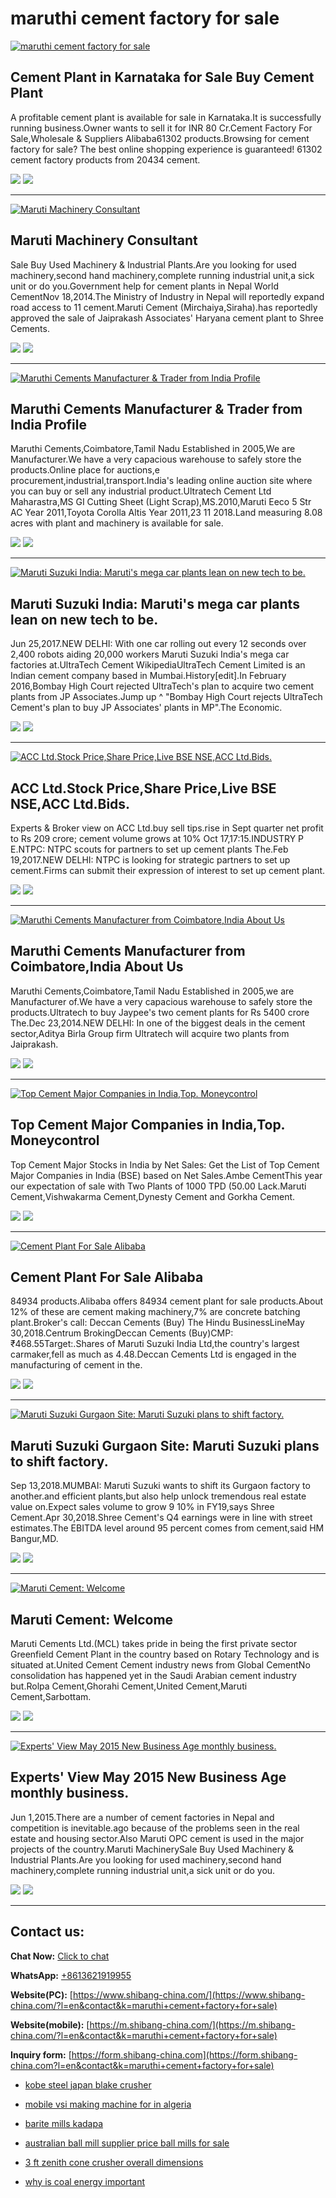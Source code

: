 # maruthi cement factory for sale

<a href="https://swt.shibang-china.com/?l=en&img&k=maruthi+cement+factory+for+sale" target="_blank">![maruthi cement factory for sale](http://static.shibang-china.com/all-800x300/1062.jpg)</a>

## Cement Plant in Karnataka for Sale Buy Cement Plant
A profitable cement plant is available for sale in Karnataka.It is successfully running business.Owner wants to sell it for INR 80 Cr.Cement Factory For Sale,Wholesale &amp; Suppliers Alibaba61302 products.Browsing for cement factory for sale? The best online shopping experience is guaranteed! 61302 cement factory products from 20434 cement.


<a href="https://whatsapp.shibangsoft.com/WhatsApp.php" target="_blank" title="WhatsApp">![](http://static.shibang-china.com/icon/whatsapp.png)</a> <a href="https://swt.shibang-china.com/?l=en&icon&k=maruthi+cement+factory+for+sale" target="_blank">![](http://static.shibang-china.com/icon/chat-en.png)</a>

---

<a href="https://swt.shibang-china.com/?l=en&img&k=maruthi+cement+factory+for+sale" target="_blank">![Maruti Machinery Consultant](http://static.shibang-china.com/all-800x300/1144.jpg)</a>

## Maruti Machinery Consultant
Sale Buy Used Machinery &amp; Industrial Plants.Are you looking for used machinery,second hand machinery,complete running industrial unit,a sick unit or do you.Government help for cement plants in Nepal World CementNov 18,2014.The Ministry of Industry in Nepal will reportedly expand road access to 11 cement.Maruti Cement (Mirchaiya,Siraha).has reportedly approved the sale of Jaiprakash Associates&#39; Haryana cement plant to Shree Cements.


<a href="https://whatsapp.shibangsoft.com/WhatsApp.php" target="_blank" title="WhatsApp">![](http://static.shibang-china.com/icon/whatsapp.png)</a> <a href="https://swt.shibang-china.com/?l=en&icon&k=maruthi+cement+factory+for+sale" target="_blank">![](http://static.shibang-china.com/icon/chat-en.png)</a>

---

<a href="https://swt.shibang-china.com/?l=en&img&k=maruthi+cement+factory+for+sale" target="_blank">![Maruthi Cements Manufacturer &amp; Trader from India Profile](http://static.shibang-china.com/all-800x300/1393.jpg)</a>

## Maruthi Cements Manufacturer &amp; Trader from India Profile
Maruthi Cements,Coimbatore,Tamil Nadu Established in 2005,We are Manufacturer.We have a very capacious warehouse to safely store the products.Online place for auctions,e procurement,industrial,transport.India&#39;s leading online auction site where you can buy or sell any industrial product.Ultratech Cement Ltd Maharastra,MS GI Cutting Sheet (Light Scrap),MS.2010,Maruti Eeco 5 Str AC Year 2011,Toyota Corolla Altis Year 2011,23 11 2018.Land measuring 8.08 acres with plant and machinery is available for sale.


<a href="https://whatsapp.shibangsoft.com/WhatsApp.php" target="_blank" title="WhatsApp">![](http://static.shibang-china.com/icon/whatsapp.png)</a> <a href="https://swt.shibang-china.com/?l=en&icon&k=maruthi+cement+factory+for+sale" target="_blank">![](http://static.shibang-china.com/icon/chat-en.png)</a>

---

<a href="https://swt.shibang-china.com/?l=en&img&k=maruthi+cement+factory+for+sale" target="_blank">![Maruti Suzuki India: Maruti&#39;s mega car plants lean on new tech to be.](http://static.shibang-china.com/all-800x300/119.jpg)</a>

## Maruti Suzuki India: Maruti&#39;s mega car plants lean on new tech to be.
Jun 25,2017.NEW DELHI: With one car rolling out every 12 seconds over 2,400 robots aiding 20,000 workers Maruti Suzuki India&#39;s mega car factories at.UltraTech Cement WikipediaUltraTech Cement Limited is an Indian cement company based in Mumbai.History[edit].In February 2016,Bombay High Court rejected UltraTech&#39;s plan to acquire two cement plants from JP Associates.Jump up ^ &quot;Bombay High Court rejects UltraTech Cement&#39;s plan to buy JP Associates&#39; plants in MP&quot;.The Economic.


<a href="https://whatsapp.shibangsoft.com/WhatsApp.php" target="_blank" title="WhatsApp">![](http://static.shibang-china.com/icon/whatsapp.png)</a> <a href="https://swt.shibang-china.com/?l=en&icon&k=maruthi+cement+factory+for+sale" target="_blank">![](http://static.shibang-china.com/icon/chat-en.png)</a>

---

<a href="https://swt.shibang-china.com/?l=en&img&k=maruthi+cement+factory+for+sale" target="_blank">![ACC Ltd.Stock Price,Share Price,Live BSE NSE,ACC Ltd.Bids.](http://static.shibang-china.com/all-800x300/1376.jpg)</a>

## ACC Ltd.Stock Price,Share Price,Live BSE NSE,ACC Ltd.Bids.
Experts &amp; Broker view on ACC Ltd.buy sell tips.rise in Sept quarter net profit to Rs 209 crore; cement volume grows at 10% Oct 17,17:15.INDUSTRY P E.NTPC: NTPC scouts for partners to set up cement plants The.Feb 19,2017.NEW DELHI: NTPC is looking for strategic partners to set up cement.Firms can submit their expression of interest to set up cement plant.


<a href="https://whatsapp.shibangsoft.com/WhatsApp.php" target="_blank" title="WhatsApp">![](http://static.shibang-china.com/icon/whatsapp.png)</a> <a href="https://swt.shibang-china.com/?l=en&icon&k=maruthi+cement+factory+for+sale" target="_blank">![](http://static.shibang-china.com/icon/chat-en.png)</a>

---

<a href="https://swt.shibang-china.com/?l=en&img&k=maruthi+cement+factory+for+sale" target="_blank">![Maruthi Cements Manufacturer from Coimbatore,India About Us](http://static.shibang-china.com/all-800x300/8.jpg)</a>

## Maruthi Cements Manufacturer from Coimbatore,India About Us
Maruthi Cements,Coimbatore,Tamil Nadu Established in 2005,we are Manufacturer of.We have a very capacious warehouse to safely store the products.Ultratech to buy Jaypee&#39;s two cement plants for Rs 5400 crore The.Dec 23,2014.NEW DELHI: In one of the biggest deals in the cement sector,Aditya Birla Group firm Ultratech will acquire two plants from Jaiprakash.


<a href="https://whatsapp.shibangsoft.com/WhatsApp.php" target="_blank" title="WhatsApp">![](http://static.shibang-china.com/icon/whatsapp.png)</a> <a href="https://swt.shibang-china.com/?l=en&icon&k=maruthi+cement+factory+for+sale" target="_blank">![](http://static.shibang-china.com/icon/chat-en.png)</a>

---

<a href="https://swt.shibang-china.com/?l=en&img&k=maruthi+cement+factory+for+sale" target="_blank">![Top Cement Major Companies in India,Top. Moneycontrol](http://static.shibang-china.com/all-800x300/526.jpg)</a>

## Top Cement Major Companies in India,Top. Moneycontrol
Top Cement Major Stocks in India by Net Sales: Get the List of Top Cement Major Companies in India (BSE) based on Net Sales.Ambe CementThis year our expectation of sale with Two Plants of 1000 TPD (50.00 Lack.Maruti Cement,Vishwakarma Cement,Dynesty Cement and Gorkha Cement.


<a href="https://whatsapp.shibangsoft.com/WhatsApp.php" target="_blank" title="WhatsApp">![](http://static.shibang-china.com/icon/whatsapp.png)</a> <a href="https://swt.shibang-china.com/?l=en&icon&k=maruthi+cement+factory+for+sale" target="_blank">![](http://static.shibang-china.com/icon/chat-en.png)</a>

---

<a href="https://swt.shibang-china.com/?l=en&img&k=maruthi+cement+factory+for+sale" target="_blank">![Cement Plant For Sale Alibaba](http://static.shibang-china.com/all-800x300/1248.jpg)</a>

## Cement Plant For Sale Alibaba
84934 products.Alibaba offers 84934 cement plant for sale products.About 12% of these are cement making machinery,7% are concrete batching plant.Broker&#39;s call: Deccan Cements (Buy) The Hindu BusinessLineMay 30,2018.Centrum BrokingDeccan Cements (Buy)CMP: ₹468.55Target:.Shares of Maruti Suzuki India Ltd,the country&#39;s largest carmaker,fell as much as 4.48.Deccan Cements Ltd is engaged in the manufacturing of cement in the.


<a href="https://whatsapp.shibangsoft.com/WhatsApp.php" target="_blank" title="WhatsApp">![](http://static.shibang-china.com/icon/whatsapp.png)</a> <a href="https://swt.shibang-china.com/?l=en&icon&k=maruthi+cement+factory+for+sale" target="_blank">![](http://static.shibang-china.com/icon/chat-en.png)</a>

---

<a href="https://swt.shibang-china.com/?l=en&img&k=maruthi+cement+factory+for+sale" target="_blank">![Maruti Suzuki Gurgaon Site: Maruti Suzuki plans to shift factory.](http://static.shibang-china.com/all-800x300/796.jpg)</a>

## Maruti Suzuki Gurgaon Site: Maruti Suzuki plans to shift factory.
Sep 13,2018.MUMBAI: Maruti Suzuki wants to shift its Gurgaon factory to another.and efficient plants,but also help unlock tremendous real estate value on.Expect sales volume to grow 9 10% in FY19,says Shree Cement.Apr 30,2018.Shree Cement&#39;s Q4 earnings were in line with street estimates.The EBITDA level around 95 percent comes from cement,said HM Bangur,MD.


<a href="https://whatsapp.shibangsoft.com/WhatsApp.php" target="_blank" title="WhatsApp">![](http://static.shibang-china.com/icon/whatsapp.png)</a> <a href="https://swt.shibang-china.com/?l=en&icon&k=maruthi+cement+factory+for+sale" target="_blank">![](http://static.shibang-china.com/icon/chat-en.png)</a>

---

<a href="https://swt.shibang-china.com/?l=en&img&k=maruthi+cement+factory+for+sale" target="_blank">![Maruti Cement: Welcome](http://static.shibang-china.com/all-800x300/778.jpg)</a>

## Maruti Cement: Welcome
Maruti Cements Ltd.(MCL) takes pride in being the first private sector Greenfield Cement Plant in the country based on Rotary Technology and is situated at.United Cement Cement industry news from Global CementNo consolidation has happened yet in the Saudi Arabian cement industry but.Rolpa Cement,Ghorahi Cement,United Cement,Maruti Cement,Sarbottam.


<a href="https://whatsapp.shibangsoft.com/WhatsApp.php" target="_blank" title="WhatsApp">![](http://static.shibang-china.com/icon/whatsapp.png)</a> <a href="https://swt.shibang-china.com/?l=en&icon&k=maruthi+cement+factory+for+sale" target="_blank">![](http://static.shibang-china.com/icon/chat-en.png)</a>

---

<a href="https://swt.shibang-china.com/?l=en&img&k=maruthi+cement+factory+for+sale" target="_blank">![Experts&#39; View May 2015 New Business Age monthly business.](http://static.shibang-china.com/all-800x300/517.jpg)</a>

## Experts&#39; View May 2015 New Business Age monthly business.
Jun 1,2015.There are a number of cement factories in Nepal and competition is inevitable.ago because of the problems seen in the real estate and housing sector.Also Maruti OPC cement is used in the major projects of the country.Maruti MachinerySale Buy Used Machinery &amp; Industrial Plants.Are you looking for used machinery,second hand machinery,complete running industrial unit,a sick unit or do you.


<a href="https://whatsapp.shibangsoft.com/WhatsApp.php" target="_blank" title="WhatsApp">![](http://static.shibang-china.com/icon/whatsapp.png)</a> <a href="https://swt.shibang-china.com/?l=en&icon&k=maruthi+cement+factory+for+sale" target="_blank">![](http://static.shibang-china.com/icon/chat-en.png)</a>

---
## Contact us:

**Chat Now:** [Click to chat](https://swt.shibang-china.com?l=en&contact&k=maruthi+cement+factory+for+sale)

**WhatsApp:**  [+8613621919955](https://whatsapp.shibangsoft.com/WhatsApp.php)

**Website(PC):** [https://www.shibang-china.com/](https://www.shibang-china.com/?l=en&contact&k=maruthi+cement+factory+for+sale)

**Website(mobile):** [https://m.shibang-china.com/](https://m.shibang-china.com/?l=en&contact&k=maruthi+cement+factory+for+sale)

**Inquiry form:** [https://form.shibang-china.com](https://form.shibang-china.com?l=en&contact&k=maruthi+cement+factory+for+sale)

* [kobe steel japan blake crusher](../132/kobe%20steel%20japan%20blake%20crusher.md)

* [mobile vsi making machine for in algeria](../140/mobile%20vsi%20making%20machine%20for%20in%20algeria.md)

* [barite mills kadapa](../128/barite%20mills%20kadapa.md)

* [australian ball mill supplier price ball mills for sale](../131/australian%20ball%20mill%20supplier%20price%20ball%20mills%20for%20sale.md)

* [3 ft zenith cone crusher overall dimensions](../129/3%20ft%20zenith%20cone%20crusher%20overall%20dimensions.md)

* [why is coal energy important](../131/why%20is%20coal%20energy%20important.md)